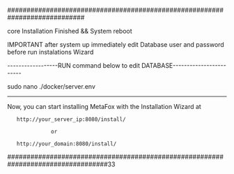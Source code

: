 ############################################################################

core Installation Finished  &&  System reboot

IMPORTANT after system up immediately edit Database user and password before run instalations Wizard

------------------RUN command below to edit DATABASE------------------------

sudo nano ./docker/server.env

---------------------------------------------------------------------------- 

Now, you can start installing MetaFox with the Installation Wizard at 

       http://your_server_ip:8080/install/
               
                  or
                  
       http://your_domain:8080/install/           





##################################################################################33
